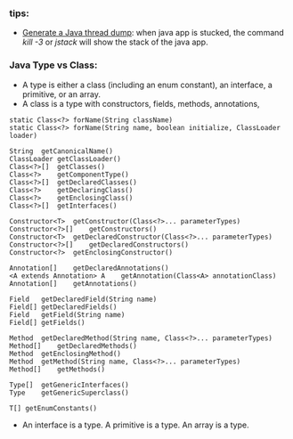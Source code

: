 
### tips:
- [Generate a Java thread dump](https://access.redhat.com/solutions/18178): when java app is stucked, the command _kill -3_ or _jstack_ will show the stack of the java app.

### Java Type vs Class:
- A type is either a class (including an enum constant), an interface, a primitive, or an array.
- A class is a type with constructors, fields, methods, annotations,
  
```
static Class<?>	forName(String className)
static Class<?>	forName(String name, boolean initialize, ClassLoader loader)

String	getCanonicalName()
ClassLoader	getClassLoader()
Class<?>[]	getClasses()
Class<?>	getComponentType()
Class<?>[]	getDeclaredClasses()
Class<?>	getDeclaringClass()
Class<?>	getEnclosingClass()
Class<?>[]	getInterfaces()

Constructor<T>	getConstructor(Class<?>... parameterTypes)
Constructor<?>[]	getConstructors()
Constructor<T>	getDeclaredConstructor(Class<?>... parameterTypes)
Constructor<?>[]	getDeclaredConstructors()
Constructor<?>	getEnclosingConstructor()

Annotation[]	getDeclaredAnnotations()
<A extends Annotation> A	getAnnotation(Class<A> annotationClass)
Annotation[]	getAnnotations()

Field	getDeclaredField(String name)
Field[]	getDeclaredFields()
Field	getField(String name)
Field[]	getFields()

Method	getDeclaredMethod(String name, Class<?>... parameterTypes)
Method[]	getDeclaredMethods()
Method	getEnclosingMethod()
Method	getMethod(String name, Class<?>... parameterTypes)
Method[]	getMethods()

Type[]	getGenericInterfaces()
Type	getGenericSuperclass()

T[]	getEnumConstants()
```
- An interface is a type. A primitive is a type. An array is a type.

